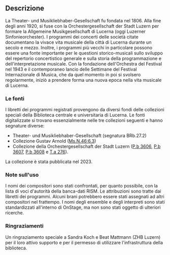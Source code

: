 ## Descrizione

La Theater- und Musikliebhaber-Gesellschaft fu fondata nel 1806. Alla fine degli anni 1920, si fuse con la Orchestergesellschaft der Stadt Luzern per formare la Allgemeine Musikgesellschaft di Lucerna (oggi Luzerner Sinfonieorchester). I programmi dei concerti delle società citate documentano la vivace vita musicale della città di Lucerna durante un secolo e mezzo. Inoltre, i programmi più vecchi in particolare possono essere una fonte importante per le questioni storico-musicali sullo sviluppo del repertorio concertistico generale e sulla storia della programmazione e dell'interpretazione musicale. Con la fondazione dell'Orchestra del Festival nel 1943 e il contemporaneo lancio delle Settimane del Festival Internazionale di Musica, che da quel momento in poi si svolsero regolarmente, iniziò a prendere forma una nuova epoca nella vita musicale di Lucerna.

### Le fonti

I libretti dei programmi registrati provengono da diversi fondi delle collezioni speciali della Biblioteca centrale e universitaria di Lucerna. Le fonti digitalizzate si trovano essenzialmente nelle tre collezioni seguenti e hanno segnature diverse: 
- Theater- und Musikliebhaber-Gesellschaft (segnatura BRb.27.2)
- Collezione Gustav Arnold ([Ms.N.46:6.3](https://slsp-rzs.primo.exlibrisgroup.com/permalink/41SLSP_RZS/lim8q1/alma9914249263605505))
- Collezione della Orchestergesellschaft der Stadt Luzern ([P.b 3606](https://slsp-rzs.primo.exlibrisgroup.com/permalink/41SLSP_RZS/lim8q1/alma9914390695705505), [P.b 3607](https://slsp-rzs.primo.exlibrisgroup.com/permalink/41SLSP_RZS/lim8q1/alma9914390695605505), [P.b 3608](https://slsp-rzs.primo.exlibrisgroup.com/permalink/41SLSP_RZS/lim8q1/alma9914390695505505) e [T.a 276](https://slsp-rzs.primo.exlibrisgroup.com/permalink/41SLSP_RZS/lim8q1/alma9914390695905505)). 

La collezione è stata pubblicata nel 2023.

### Note sull'uso

I nomi dei compositori sono stati confrontati, per quanto possibile, con la lista di voci d'autorità della banca-dati RISM. Le attribuzioni sono tratte dai libretti dei programmi. Alcuni brani potrebbero essere stati assegnati ad altri compositori nel frattempo. I nomi degli ensemble e degli interpreti sono stati standardizzati all'interno di OnStage, ma non sono stati oggetto di ulteriori ricerche. 

### Ringraziamenti

Un ringraziamento speciale a Sandra Koch e Beat Mattmann (ZHB Luzern) per il loro attivo supporto e per il permesso di utilizzare l'infrastruttura della biblioteca.
